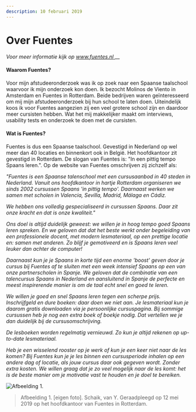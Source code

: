 ```yaml
---
description: 10 februari 2019
---
```


# Over Fuentes

_Voor meer informatie kijk op_ [_www.fuentes.nl_ ](www.fuentes.nl) __

#### Waarom Fuentes?

Voor mijn afstudeeronderzoek was ik op zoek naar een Spaanse taalschool waarvoor ik mijn onderzoek kon doen. Ik bezocht Molinos de Viento in Amsterdam en Fuentes in Rotterdam. Beide bedrijven waren geïnteresseerd om mij mijn afstudeeronderzoek bij hun school te laten doen. Uiteindelijk koos ik voor Fuentes aangezien zij een veel grotere school zijn en daardoor meer cursisten hebben. Wat het mij makkelijker maakt om interviews, usability tests en onderzoek te doen met de cursisten. 

#### Wat is Fuentes?

Fuentes is dus een Spaanse taalschool. Gevestigd in Nederland op wel meer dan 40 locaties en binnenkort ook in België. Het hoofdkantoor zit gevestigd in Rotterdam. De slogan van Fuentes is: "In een pittig tempo Spaans leren.". Op de website van Fuentes omschrijven zij zichzelf als: 

_"Fuentes is een Spaanse talenschool met een cursusaanbod in 40 steden in Nederland. Vanuit ons hoofdkantoor in hartje Rotterdam organiseren we sinds 2002 cursussen Spaans 'in pittig tempo'. Daarnaast werken we samen met scholen in Valencia, Sevilla, Madrid, Málaga en Cádiz._ 

_We hebben ons volledig gespecialiseerd in cursussen Spaans. Daar zit onze kracht en dat is onze kwaliteit."_

_Ons doel is altijd duidelijk geweest: we willen je in hoog tempo goed Spaans leren spreken. En we geloven dat dat het beste werkt onder begeleiding van een professionele docent, met modern lesmateriaal, op een prettige locatie en: samen met anderen. Zo blijf je gemotiveerd en is Spaans leren veel leuker dan achter de computer!_

_Daarnaast kun je je Spaans in korte tijd een enorme 'boost' geven door je cursus bij Fuentes af te sluiten met een week intensief Spaans op een van onze partnerscholen in Spanje. We geloven dat de combinatie van een talencursus Spaans in Nederland en aansluitend in Spanje de perfecte en meest inspirerende  manier is om de taal echt snel en goed te leren._ 

_We willen je goed en snel Spaans leren tegen een scherpe prijs. Inschrijfgeld en dure boeken: daar doen we niet aan. Je lesmateriaal kun je daarom gratis downloaden via je persoonlijke cursuspagina. Bij sommige cursussen heb je nog een extra boek of boekje nodig. Dat vertellen we je dan duidelijk bij de cursusomschrijving._

_De lesboeken worden regelmatig vernieuwd. Zo kun je altijd rekenen op up-to-date lesmateriaal._

_Heb je een wisselend rooster op je werk of kun je een keer niet naar de les komen? Bij Fuentes kun je je les binnen een cursusperiode inhalen op een andere dag of locatie, als jouw cursus daar ook gegeven wordt. Zonder extra kosten. We willen graag dat je zo veel mogelijk naar de les komt: het is de beste manier om je motivatie vast te houden en je doel te bereiken._

![Afbeelding 1.](../.gitbook/assets/image.png)

> Afbeelding 1. \[eigen foto\]. Schaik, van Y. Geraadpleegd op 12 mei 2019 op het hoofdkantoor van Fuentes in Rotterdam.

####  

